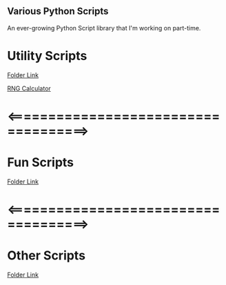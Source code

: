 ## Various Python Scripts

An ever-growing Python Script library that I'm working on part-time.

# Utility Scripts

[Folder Link](./scripts/util/)

[RNG Calculator](./scripts/util/rng.py)

# <====================================>

# Fun Scripts

[Folder Link](./scripts/fun/)


# <====================================>

# Other Scripts

[Folder Link](./scripts/other/)